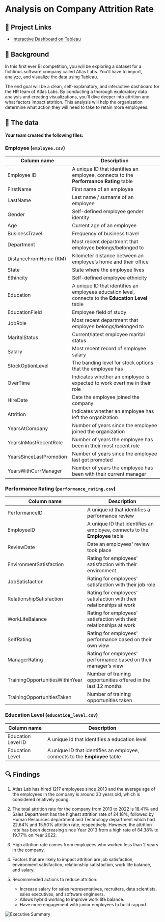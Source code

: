 # Analysis on Company Attrition Rate

## 🔗 Project Links
- [Interactive Dashboard on Tableau](https://public.tableau.com/views/HRAnalytics_16845123839020/ExecutiveSummary?:language=en-US&publish=yes&:display_count=n&:origin=viz_share_link)

## 📖 Background
In this first ever BI competition, you will be exploring a dataset for a fictitious software company called Atlas Labs. You'll have to import, analyze, and visualize the data using Tableau.

The end goal will be a clean, self-explanatory, and interactive dashboard for the HR team of Atlas Labs. By conducting a thorough exploratory data analysis and creating visualizations, you'll dive deeper into attrition and what factors impact attrition. This analysis will help the organization determine what action they will need to take to retain more employees.

## 💾 The data

#### Your team created the following files:


### Employee (`employee.csv`)
|   Column name  |   Description | 
|---------------|-----------|
| Employee ID |	A unique ID that identifies an employee, connects to the **Performance Rating** table  |
|FirstName | First name of an employee  |
|LastName |	Last name / surname of an employee |
|Gender| Self-defined employee gender identity|
|Age|Current age of an employee|
|BusinessTravel|Frequency of business travel|
|Department | Most recent department that employee belongs/belonged to |
|DistanceFromHome (KM)|Kilometer distance between an employee’s home and their office|
|State|State where the employee lives|
|Ethincity| Self-defined employee ethnicity|
|Education | A unique ID that identifies an employees education level, connects to the **Education Level** table |
|EducationField|Employee field of study|
|JobRole |	Most recent department that employee belongs/belonged to |
|MaritalStatus|Current/latest employee marital status|
|Salary | Most recent record of employee salary |
|StockOptionLevel|The banding level for stock options that the employee has|
|OverTime|Indicates whether an employee is expected to work overtime in their role|
|HireDate|Date the employee joined the company|
|Attrition|Indicates whether an employee has left the organization|
|YearsAtCompany|Number of years since the employee joined the organization|
|YearsInMostRecentRole|Number of years the employee has been in their most recent role|
|YearsSinceLastPromotion|Number of years since the employee last got promoted|
|YearsWithCurrManager|Number of years the employee has been with their current manager|

### Performance Rating (`performance_rating.csv`)
|   Column name  |   Description | 
|---------------|-----------|
| PerformanceID | A unique id that identifies a performance review|
| EmployeeID |	A unique ID that identifies an employee, connects to the **Employee** table  |
|ReviewDate | Date an employees' review took place  |
|EnvironmentSatisfaction |	Rating for employees' satisfaction with their environment  |
|JobSatisfaction |	Rating for employees' satisfaction with their job role |
|RelationshipSatisfaction|Rating for employees' satisfaction with their relationships at work|
|WorkLifeBalance|Rating for employees' satisfaction with their relationships at work|
|SelfRating|Rating for employees' performance based on their own view|
|ManagerRating|Rating for employees' performance based on their manager’s view|
|TrainingOpportunitiesWithinYear|Number of training opportunities offered in the last 12 months|
|TrainingOpportunitiesTaken|Number of training opportunities taken|

### Education Level (`education_level.csv`)
|   Column name  |   Description | 
|---------------|-----------|
| Education Level ID | A unique id that identifies a education level
| Education Level |	A unique ID that identifies an employee, connects to the **Employee** table|


## 🔍 Findings

1. Atlas Lab has hired 1217 employees since 2013 and the average age of the employees in the company is around 30 years old, which is considered relatively young.

2. The total attrition rate for the company from 2013 to 2022 is 18.41% and Sales Department has the highest attrition rate of 24.18%, followed by Human Resources department and Technology department which had 22.64% and 15.50% attrition rate, respectively. However, the attrition rate has been decreasing since Year 2013 from a high rate of 84.38% to 19.77% on Year 2022.

3. High attrition rate comes from employees who worked less than 2 years in the company.

4. Factors that are likely to impact attrition are job satisfaction, environment satisfaction, relationship satisfaction, work life balance, and salary.

5. Recommended actions to reduce attrition:
    - Increase salary for sales representatives, recruiters, data scientists, sales executives, and software engineers.
    - Allows hybrid working to improve work life balance.
    - Have more engagement with junior employees to build rapport.

![Executive Summary](https://github.com/yirongNg/Data-Viz-on-Company-Attrition-Rate/assets/132359604/04cdf4ec-dbb7-4cc6-b095-d1ad7c382448)

